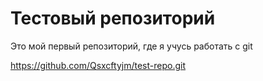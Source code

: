 # Тестовый репозиторий

Это мой первый репозиторий, где я учусь работать с git

https://github.com/Qsxcftyjm/test-repo.git